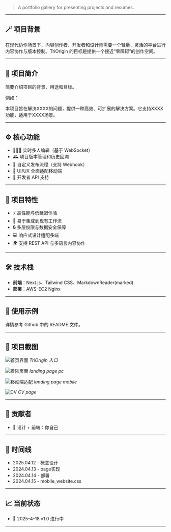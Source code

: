 
> A portfolio gallery for presenting projects and resumes.

---

## 🪄 项目背景

在现代协作场景下，内容创作者、开发者和设计师需要一个轻量、灵活的平台进行内容协作与版本控制。TriOrigin 的目标是提供一个接近“零障碍”的创作空间。

---

## 🧩 项目简介

简要介绍项目的背景、用途和目标。

例如：

本项目旨在解决XXXX的问题，提供一种高效、可扩展的解决方案。它支持XXXX功能，适用于XXXX场景。

---

## ⚙️ 核心功能

- 🧑‍🤝‍🧑 实时多人编辑（基于 WebSocket）
- 🕰️ 项目版本管理和历史回溯
- 🔗 自定义发布流程（支持 Webhook）
- 📱 UI/UX 全面适配移动端
- 🧰 开发者 API 支持

---

## 🧠 项目特性

- ⚡ 高性能与低延迟体验
- 🧩 易于集成到现有工作流
- 🔒 多层权限与数据安全保障
- 💻 响应式设计适配多端
- 🌍 支持 REST API 与多语言内容协作

---

## 🛠 技术栈

- **前端**：Next.js、Tailwind CSS、MarkdownReader(marked)
- **部署**：AWS-EC2 Nginx

---

## 🧪 使用示例

详情参考 Github 中的 README 文件。

---

## 📸 项目截图

![首页界面](/images/TriOrigin/TriOrigin-001.png)
*TriOrigin 入口*

![着陆页面](/images/TriOrigin/TriOrigin-002.png)
*landing page pc*

![移动端适配](/images/TriOrigin/TriOrigin-003.png)
*landing page mobile*

![CV](/images/Default.png)
*CV page*

---

## 👥 贡献者

- 🎨 设计 + 前端：你自己

---

## 📅 时间线

- 2025.04.12 - 概念设计
- 2024.04.13 - page实现
- 2024.04.14 - 部署
- 2024.04.15 - mobile_website.css

---

## 📈 当前状态

- 🔄 2025-4-18 v1.0  进行中

---
